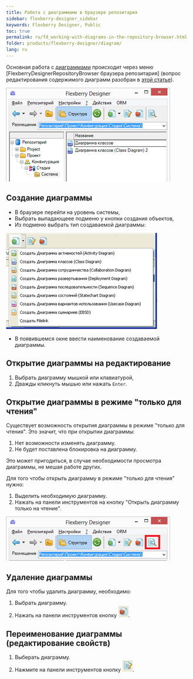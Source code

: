 ```yaml
---
title: Работа с диаграммами в браузере репозитария
sidebar: flexberry-designer_sidebar
keywords: Flexberry Designer, Public
toc: true
permalink: ru/fd_working-with-diagrams-in-the-repository-browser.html
folder: products/flexberry-designer/diagram/
lang: ru
---
```


Основная работа с [диаграммами](fd_editing-diagram.html) происходит через меню [FlexberryDesignerRepositoryBrowser браузера репозитария] (вопрос редактирования содержимого диаграмм разобран в [этой статье](fd_editing-diagram.html)).

![](/images/pages/products/flexberry-designer/diagram/diagram-opportunities.png)

## Создание диаграммы

* В браузере перейти на уровень системы, 
* Выбрать выпадающеее подменю у кнопки создания объектов,
* Из подменю выбрать тип создаваемой диаграммы:

![](/images/pages/products/flexberry-designer/diagram/diagram-creation.jpg)

* В появившемся окне ввести наименование создаваемой диаграммы.

## Открытие диаграммы на редактирование

1. Выбрать диаграмму мышкой или клавиатурой,
2. Дважды кликнуть мышью или нажать `Enter`.

## Открытие диаграммы в режиме "только для чтения"

Существует возможность открытия диаграммы в режиме "только для чтения". Это значит, что при открытии диаграммы:
1. Нет возможности изменять диаграмму.
2. Не будет поставлена блокировка на диаграмму.

Это может пригодиться, в случае необходимости просмотра диаграммы, не мешая работе других.

Для того чтобы открыть диаграмму в режиме "только для чтения" нужно:
1. Выделить необходимую диаграмму.
2. Нажать на панели инструментов на  кнопку "Открыть диаграмму только на чтение".

![](/images/pages/products/flexberry-designer/diagram/diagram-readonly.png)

## Удаление диаграммы

Для того чтобы удалить диаграмму, необходимо:
1. Выбрать диаграмму.
2. Нажать на панели инструментов кнопку ![](/images/pages/products/flexberry-designer/diagram/delbtn.jpg).

## Переименование диаграммы (редактирование свойств)

1. Выберать диаграмму.
2. Нажмите на панели инструментов кнопку ![](/images/pages/products/flexberry-designer/diagram/propertiesbtn.jpg).
